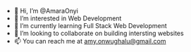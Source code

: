 - 👋 Hi, I’m @AmaraOnyi
- 👀 I’m interested in Web Development
- 🌱 I’m currently learning Full Stack Web Development 
- 💞️ I’m looking to collaborate on building intersting websites
- 📫 You can reach me at amy.onwughalu@gmail.com

<!---
AmaraOnyi/AmaraOnyi is a ✨ special ✨ repository because its `README.md` (this file) appears on your GitHub profile.
You can click the Preview link to take a look at your changes.
--->
